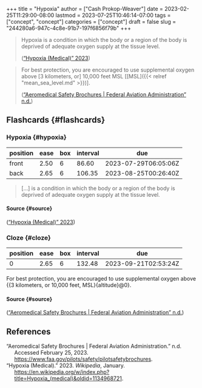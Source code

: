 +++
title = "Hypoxia"
author = ["Cash Prokop-Weaver"]
date = 2023-02-25T11:29:00-08:00
lastmod = 2023-07-25T10:46:14-07:00
tags = ["concept", "concept"]
categories = ["concept"]
draft = false
slug = "244280a6-947c-4c8e-91b7-197f6856f79b"
+++

> Hypoxia is a condition in which the body or a region of the body is deprived of adequate oxygen supply at the tissue level.
>
> (<a href="#citeproc_bib_item_2">“Hypoxia (Medical)” 2023</a>)

<!--quoteend-->

> For best protection, you are encouraged to use supplemental oxygen above [3 kilometers, or] 10,000 feet MSL [[MSL]({{< relref "mean_sea_level.md" >}})].
>
> (<a href="#citeproc_bib_item_1">“Aeromedical Safety Brochures | Federal Aviation Administration” n.d.</a>)


## Flashcards {#flashcards}


### Hypoxia {#hypoxia}

| position | ease | box | interval | due                  |
|----------|------|-----|----------|----------------------|
| front    | 2.50 | 6   | 86.60    | 2023-07-29T06:05:06Z |
| back     | 2.65 | 6   | 106.35   | 2023-08-25T00:26:40Z |

> [...] is a condition in which the body or a region of the body is deprived of adequate oxygen supply at the tissue level.


#### Source {#source}

(<a href="#citeproc_bib_item_2">“Hypoxia (Medical)” 2023</a>)


### Cloze {#cloze}

| position | ease | box | interval | due                  |
|----------|------|-----|----------|----------------------|
| 0        | 2.65 | 6   | 132.48   | 2023-09-21T02:53:24Z |

For best protection, you are encouraged to use supplemental oxygen above {{3 kilometers, or 10,000 feet, MSL}{altitude}@0}.


#### Source {#source}

(<a href="#citeproc_bib_item_1">“Aeromedical Safety Brochures | Federal Aviation Administration” n.d.</a>)

## References

<style>.csl-entry{text-indent: -1.5em; margin-left: 1.5em;}</style><div class="csl-bib-body">
  <div class="csl-entry"><a id="citeproc_bib_item_1"></a>“Aeromedical Safety Brochures | Federal Aviation Administration.” n.d. Accessed February 25, 2023. <a href="https://www.faa.gov/pilots/safety/pilotsafetybrochures">https://www.faa.gov/pilots/safety/pilotsafetybrochures</a>.</div>
  <div class="csl-entry"><a id="citeproc_bib_item_2"></a>“Hypoxia (Medical).” 2023. <i>Wikipedia</i>, January. <a href="https://en.wikipedia.org/w/index.php?title=Hypoxia_(medical)&oldid=1134968721">https://en.wikipedia.org/w/index.php?title=Hypoxia_(medical)&#38;oldid=1134968721</a>.</div>
</div>
